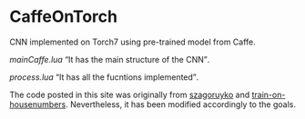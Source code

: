 # CaffeOnTorch
<p>CNN implemented on Torch7 using pre-trained model from Caffe.</p>

<p><i>mainCaffe.lua</i> <q>It has the main structure of the CNN</q>.</p>

<p><i>process.lua</i> <q>It has all the fucntions implemented</q>.</p>


<p>The code posted in this site was originally from <a href="https://github.com/szagoruyko/loadcaffe">szagoruyko</a> and <a href="https://github.com/torch/demos"> train-on-housenumbers</a>. Nevertheless, it has been modified accordingly to the goals.</p>
<p></p>
